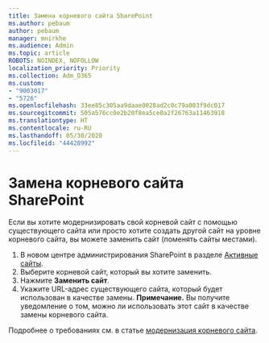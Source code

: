 ```yaml
---
title: Замена корневого сайта SharePoint
ms.author: pebaum
author: pebaum
manager: mnirkhe
ms.audience: Admin
ms.topic: article
ROBOTS: NOINDEX, NOFOLLOW
localization_priority: Priority
ms.collection: Adm_O365
ms.custom:
- "9003017"
- "5726"
ms.openlocfilehash: 33ee85c305aa9daae0028ad2c0c79a003f9dc017
ms.sourcegitcommit: 505a576cc0e2b20f8ea5ce0a2f26763a11463918
ms.translationtype: HT
ms.contentlocale: ru-RU
ms.lasthandoff: 05/30/2020
ms.locfileid: "44428992"
---
```

# <a name="replace-the-sharepoint-root-site"></a>Замена корневого сайта SharePoint
Если вы хотите модернизировать свой корневой сайт с помощью существующего сайта или просто хотите создать другой сайт на уровне корневого сайта, вы можете заменить сайт (поменять сайты местами).

1. В новом центре администрирования SharePoint в разделе [Активные сайты](https://admin.microsoft.com/sharepoint?page=siteManagement&modern=true).
2. Выберите корневой сайт, который вы хотите заменить.
3. Нажмите **Заменить сайт**.
4. Укажите URL-адрес существующего сайта, который будет использован в качестве замены. **Примечание.** Вы получите уведомление о том, можно ли использовать этот сайт в качестве замены корневого сайта.

Подробнее о требованиях см. в статье [модернизация корневого сайта](https://docs.microsoft.com/sharepoint/modern-root-site).